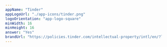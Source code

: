```yaml
---
appName: "Tinder"
appLogoUrl: "./app-icons/tinder.png"
logoOrientation: "app-logo-square"
minWidth: 16
minHeight: 16
answer: "Yes"
brandUrl: "https://policies.tinder.com/intellectual-property/intl/en/?lang=en"
---
```

